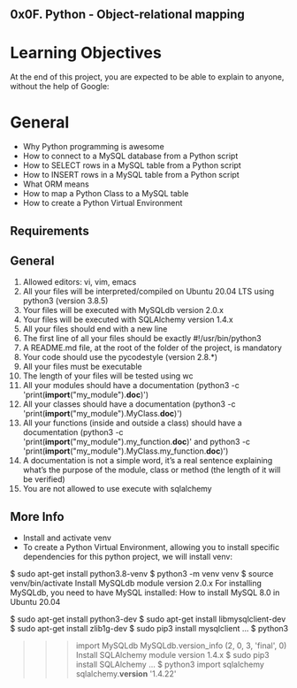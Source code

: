 ## 0x0F. Python - Object-relational mapping
# Learning Objectives
At the end of this project, you are expected to be able to explain to anyone, without the help of Google:

# General
* Why Python programming is awesome
* How to connect to a MySQL database from a Python script
* How to SELECT rows in a MySQL table from a Python script
* How to INSERT rows in a MySQL table from a Python script
* What ORM means
* How to map a Python Class to a MySQL table
* How to create a Python Virtual Environment

## Requirements
## General
1. Allowed editors: vi, vim, emacs
2. All your files will be interpreted/compiled on Ubuntu 20.04 LTS using python3 (version 3.8.5)
3. Your files will be executed with MySQLdb version 2.0.x
4. Your files will be executed with SQLAlchemy version 1.4.x
5. All your files should end with a new line
6. The first line of all your files should be exactly #!/usr/bin/python3
7. A README.md file, at the root of the folder of the project, is mandatory
8. Your code should use the pycodestyle (version 2.8.*)
9. All your files must be executable
10. The length of your files will be tested using wc
11. All your modules should have a documentation (python3 -c 'print(__import__("my_module").__doc__)')
12. All your classes should have a documentation (python3 -c 'print(__import__("my_module").MyClass.__doc__)')
13. All your functions (inside and outside a class) should have a documentation (python3 -c 'print(__import__("my_module").my_function.__doc__)' and python3 -c 'print(__import__("my_module").MyClass.my_function.__doc__)')
14. A documentation is not a simple word, it’s a real sentence explaining what’s the purpose of the module, class or method (the length of it will be verified)
15. You are not allowed to use execute with sqlalchemy

## More Info
* Install and activate venv
* To create a Python Virtual Environment, allowing you to install specific dependencies for this python project, we will install venv:

$ sudo apt-get install python3.8-venv
$ python3 -m venv venv
$ source venv/bin/activate
Install MySQLdb module version 2.0.x
For installing MySQLdb, you need to have MySQL installed: How to install MySQL 8.0 in Ubuntu 20.04

$ sudo apt-get install python3-dev
$ sudo apt-get install libmysqlclient-dev
$ sudo apt-get install zlib1g-dev
$ sudo pip3 install mysqlclient
...
$ python3
>>> import MySQLdb
>>> MySQLdb.version_info 
(2, 0, 3, 'final', 0)
Install SQLAlchemy module version 1.4.x
$ sudo pip3 install SQLAlchemy
...
$ python3
>>> import sqlalchemy
>>> sqlalchemy.__version__ 
'1.4.22'
